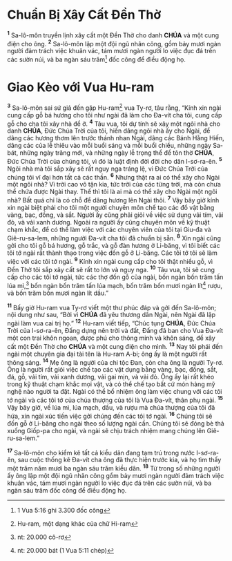 # Chuẩn Bị Xây Cất Đền Thờ
<sup><b>1</b></sup> Sa-lô-môn truyền lịnh xây cất một Đền Thờ cho danh **CHÚA** và một cung điện cho ông. <sup><b>2</b></sup> Sa-lô-môn lập một đội ngũ nhân công, gồm bảy mươi ngàn người đảm trách việc khuân vác, tám mươi ngàn người lo việc đục đá trên các sườn núi, và ba ngàn sáu trăm[^1-2a9a105b-ae80-4f89-a82b-b157fc26da24] đốc công để điều động họ.

# Giao Kèo với Vua Hu-ram
<sup><b>3</b></sup> Sa-lô-môn sai sứ giả đến gặp Hu-ram[^2-2a9a105b-ae80-4f89-a82b-b157fc26da24] vua Ty-rơ, tâu rằng, “Kính xin ngài cung cấp gỗ bá hương cho tôi như ngài đã làm cho Đa-vít cha tôi, cung cấp gỗ cho cha tôi xây nhà để ở. <sup><b>4</b></sup> Tâu vua, tôi dự tính sẽ xây một ngôi nhà cho danh **CHÚA**, Đức Chúa Trời của tôi, hiến dâng ngôi nhà ấy cho Ngài, để dâng các hương thơm lên trước thánh nhan Ngài, dâng các Bánh Hằng Hiến, dâng các của lễ thiêu vào mỗi buổi sáng và mỗi buổi chiều, những ngày Sa-bát, những ngày trăng mới, và những ngày lễ trọng thể để tôn thờ **CHÚA**, Đức Chúa Trời của chúng tôi, vì đó là luật định đời đời cho dân I-sơ-ra-ên. <sup><b>5</b></sup> Ngôi nhà mà tôi sắp xây sẽ rất nguy nga tráng lệ, vì Đức Chúa Trời của chúng tôi vĩ đại hơn tất cả các thần. <sup><b>6</b></sup> Nhưng thật ra ai có thể xây cho Ngài một ngôi nhà? Vì trời cao vô tận kia, tức trời của các từng trời, mà còn chưa thể chứa được Ngài thay. Thế thì tôi là ai mà có thể xây cho Ngài một ngôi nhà? Bất quá chỉ là có chỗ để dâng hương lên Ngài thôi. <sup><b>7</b></sup> Vậy bây giờ kính xin ngài biệt phái cho tôi một người chuyên môn chế tạo các đồ vật bằng vàng, bạc, đồng, và sắt. Người ấy cũng phải giỏi về việc sử dụng vải tím, vải đỏ, và vải xanh dương. Ngoài ra người ấy cũng chuyên môn về kỹ thuật chạm khắc, để có thể làm việc với các chuyên viên của tôi tại Giu-đa và Giê-ru-sa-lem, những người Đa-vít cha tôi đã chuẩn bị sẵn. <sup><b>8</b></sup> Xin ngài cũng gởi cho tôi gỗ bá hương, gỗ trắc, và gỗ đàn hương ở Li-băng, vì tôi biết các tôi tớ ngài rất thành thạo trong việc đốn gỗ ở Li-băng. Các tôi tớ tôi sẽ làm việc với các tôi tớ ngài. <sup><b>9</b></sup> Kính xin ngài cung cấp cho tôi thật nhiều gỗ, vì Đền Thờ tôi sắp xây cất sẽ rất to lớn và nguy nga. <sup><b>10</b></sup> Tâu vua, tôi sẽ cung cấp cho các tôi tớ ngài, tức các thợ đốn gỗ của ngài, bốn ngàn bốn trăm tấn lúa mì,[^3-2a9a105b-ae80-4f89-a82b-b157fc26da24] bốn ngàn bốn trăm tấn lúa mạch, bốn trăm bốn mươi ngàn lít[^4-2a9a105b-ae80-4f89-a82b-b157fc26da24] rượu, và bốn trăm bốn mươi ngàn lít dầu.”

<sup><b>11</b></sup> Bấy giờ Hu-ram vua Ty-rơ viết một thư phúc đáp và gởi đến Sa-lô-môn; nội dung như sau, “Bởi vì **CHÚA** đã yêu thương dân Ngài, nên Ngài đã lập ngài làm vua cai trị họ.” <sup><b>12</b></sup> Hu-ram viết tiếp, “Chúc tụng **CHÚA**, Đức Chúa Trời của I-sơ-ra-ên, Đấng dựng nên trời và đất, Đấng đã ban cho Vua Đa-vít một con trai khôn ngoan, được phú cho thông minh và khôn sáng, để xây cất một Đền Thờ cho **CHÚA** và một cung điện cho mình. <sup><b>13</b></sup> Nay tôi phái đến ngài một chuyên gia đại tài tên là Hu-ram A-bi; ông ấy là một người rất thông sáng. <sup><b>14</b></sup> Mẹ ông là người của chi tộc Đan, còn cha ông là người Ty-rơ. Ông là người rất giỏi việc chế tạo các vật dụng bằng vàng, bạc, đồng, sắt, đá, gỗ, vải tím, vải xanh dương, vải gai mịn, và vải đỏ. Ông ấy lại rất khéo trong kỹ thuật chạm khắc mọi vật, và có thể chế tạo bất cứ món hàng mỹ nghệ nào người ta đặt. Ngài có thể bổ nhiệm ông làm việc chung với các tôi tớ ngài và các tôi tớ của chúa thượng của tôi là Vua Đa-vít, thân phụ ngài. <sup><b>15</b></sup> Vậy bây giờ, về lúa mì, lúa mạch, dầu, và rượu mà chúa thượng của tôi đã hứa, xin ngài xúc tiến việc gởi chúng đến các tôi tớ ngài. <sup><b>16</b></sup> Chúng tôi sẽ đốn gỗ ở Li-băng cho ngài theo số lượng ngài cần. Chúng tôi sẽ đóng bè thả xuống Giốp-pa cho ngài, và ngài sẽ chịu trách nhiệm mang chúng lên Giê-ru-sa-lem.”

<sup><b>17</b></sup> Sa-lô-môn cho kiểm kê tất cả kiều dân đang tạm trú trong nước I-sơ-ra-ên, sau cuộc thống kê Đa-vít cha ông đã thực hiện trước kia, và họ tìm thấy một trăm năm mươi ba ngàn sáu trăm kiều dân. <sup><b>18</b></sup> Từ trong số những người ấy ông lập một đội ngũ nhân công gồm bảy mươi ngàn người đảm trách việc khuân vác, tám mươi ngàn người lo việc đục đá trên các sườn núi, và ba ngàn sáu trăm đốc công để điều động họ.

[^1-2a9a105b-ae80-4f89-a82b-b157fc26da24]: 1 Vua 5:16 ghi 3.300 đốc công
[^2-2a9a105b-ae80-4f89-a82b-b157fc26da24]: Hu-ram, một dạng khác của chữ Hi-ram
[^3-2a9a105b-ae80-4f89-a82b-b157fc26da24]: nt: 20.000 cô-rơ
[^4-2a9a105b-ae80-4f89-a82b-b157fc26da24]: nt: 20.000 bát (1 Vua 5:11 chép)